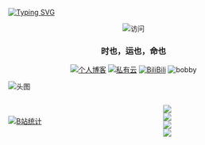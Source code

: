 
[![Typing SVG](https://readme-typing-svg.demolab.com?font=Zhi+Mang+Xing&pause=1000&color=563DF7&background=8744FF00&center=%E5%81%87&vCenter=%E5%81%87&repeat=%E7%9C%9F&random=%E5%81%87&width=435&lines=%E6%88%91%E6%98%AF%E6%B8%85%E5%B7%9D%E6%8B%93%E6%B5%B7%EF%BC%81;%E4%B8%80%E6%9D%A1%E5%8A%AA%E5%8A%9B%E6%8C%A3%E6%89%8E%E7%9A%84%E5%92%B8%E9%B1%BCQWQ)](https://git.io/typing-svg)

<div align=center>

 ![访问](https://count.getloli.com/@:takumijie?theme=booru-jaypee)
    
</div>

<div id="title" align=center>

 ### 时也，运也，命也

 [![个人博客](https://img.shields.io/badge/blog-清川拓海-yello)](http://lxj.ilibilib.top)
 [![私有云](https://img.shields.io/badge/cloud-alist-yello)](http://cloud.ilibilib.top)
 [![BiliBili](https://img.shields.io/badge/video-Bilibili-blue)](https://space.bilibili.com/91293918)
 ![bobby](https://img.shields.io/badge/hobby-ACG-purple)

</div>


![头图](image/miku.gif#pic_center)



<div style="display: flex; justify-content: space-between; align-items: center; gap: 10px;">
 <div style="margin-left:;">

  [![B站统计](https://stats.justsong.cn/api/bilibili/?id=91293918&theme=dark)](https://space.bilibili.com/91293918)
    
 </div>

 <div style="margin-right: 35%;">
  
  [![](https://img.shields.io/badge/OS-Arch%20Linux-33aadd?style=for-the-badge&logo=arch-linux&logoColor=ffffff)](https://www.archlinux.org/)  
  [![](https://img.shields.io/badge/Windows-10-4e9eee?style=for-the-badge&logo=windows&logoColor=ffffff)](https://www.microsoft.com/windows/windows-10)  
  [![](https://img.shields.io/badge/Redmi-Touber2-2E77BC?style=for-the-badge&logo=android&logoColor=ffffff)](https://www.mi.com/index.html)   
  [![](https://img.shields.io/badge/IDE-Visual%20Studio%20Code-blue?style=for-the-badge&logo=visual-studio-code&logoColor=ffffff)](https://code.visualstudio.com/)
 </div>
</div>


